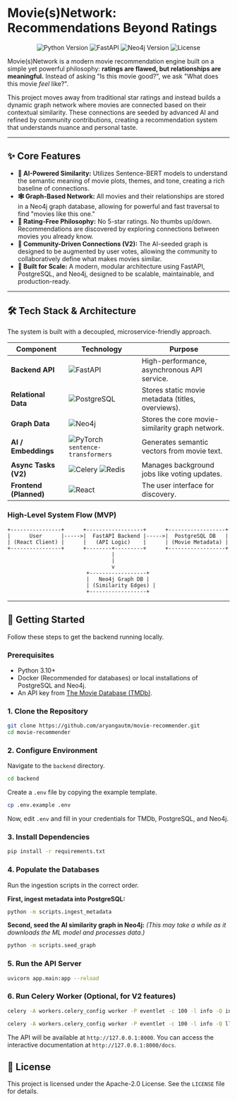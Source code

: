 # Movie(s)Network: Recommendations Beyond Ratings

<p align="center">
    <img src="https://img.shields.io/badge/Python-3.11+-blue.svg" alt="Python Version">
    <img src="https://img.shields.io/badge/Framework-FastAPI-green" alt="FastAPI">
    <img src="https://img.shields.io/badge/Graph-Neo4j-orange.svg" alt="Neo4j Version">
    <img src="https://img.shields.io/badge/license-Apache--2.0-lightgrey" alt="License">
</p>

Movie(s)Network is a modern movie recommendation engine built on a simple yet powerful philosophy: **ratings are flawed, but relationships are meaningful.** Instead of asking "Is this movie good?", we ask "What does this movie *feel* like?".

This project moves away from traditional star ratings and instead builds a dynamic graph network where movies are connected based on their contextual similarity. These connections are seeded by advanced AI and refined by community contributions, creating a recommendation system that understands nuance and personal taste.

---

## ✨ Core Features

*   **🧠 AI-Powered Similarity:** Utilizes Sentence-BERT models to understand the semantic meaning of movie plots, themes, and tone, creating a rich baseline of connections.
*   **🕸️ Graph-Based Network:** All movies and their relationships are stored in a Neo4j graph database, allowing for powerful and fast traversal to find "movies like this one."
*   **🚫 Rating-Free Philosophy:** No 5-star ratings. No thumbs up/down. Recommendations are discovered by exploring connections between movies you already know.
*   **🔗 Community-Driven Connections (V2):** The AI-seeded graph is designed to be augmented by user votes, allowing the community to collaboratively define what makes movies similar.
*   **🚀 Built for Scale:** A modern, modular architecture using FastAPI, PostgreSQL, and Neo4j, designed to be scalable, maintainable, and production-ready.

---

## 🛠️ Tech Stack & Architecture

The system is built with a decoupled, microservice-friendly approach.

| Component             | Technology                                                              | Purpose                                          |
| --------------------- | ----------------------------------------------------------------------- | ------------------------------------------------ |
| **Backend API**       | ![FastAPI](https://img.shields.io/badge/FastAPI-0?style=flat&logo=fastapi) | High-performance, asynchronous API service.      |
| **Relational Data**   | ![PostgreSQL](https://img.shields.io/badge/PostgreSQL-61DAFB?style=flat&logo=postgresql) | Stores static movie metadata (titles, overviews). |
| **Graph Data**        | ![Neo4j](https://img.shields.io/badge/Neo4j-white?style=flat&logo=neo4j) | Stores the core movie-similarity graph network.  |
| **AI / Embeddings**   | ![PyTorch](https://img.shields.io/badge/PyTorch-lightgrey?style=flat&logo=pytorch) `sentence-transformers` | Generates semantic vectors from movie text.      |
| **Async Tasks (V2)**  | ![Celery](https://img.shields.io/badge/Celery-37814A?style=flat&logo=celery) ![Redis](https://img.shields.io/badge/Redis-DC382D?style=flat&logo=redis) | Manages background jobs like voting updates.     |
| **Frontend (Planned)**| ![React](https://img.shields.io/badge/React-lightgrey?style=flat&logo=react) | The user interface for discovery.                |

### High-Level System Flow (MVP)

```
+----------------+      +------------------+      +------------------+
|      User      |----->|  FastAPI Backend |----->|  PostgreSQL DB   |
| (React Client) |      |   (API Logic)    |      | (Movie Metadata) |
+----------------+      +--------+---------+      +------------------+
                                 |
                                 |
                                 v
                         +------------------+
                         |   Neo4j Graph DB |
                         | (Similarity Edges) |
                         +------------------+
```

---

## 🚀 Getting Started

Follow these steps to get the backend running locally.

### Prerequisites

*   Python 3.10+
*   Docker (Recommended for databases) or local installations of PostgreSQL and Neo4j.
*   An API key from [The Movie Database (TMDb)](https://www.themoviedb.org/settings/api).

### 1. Clone the Repository

```bash
git clone https://github.com/aryangautm/movie-recommender.git
cd movie-recommender
```

### 2. Configure Environment

Navigate to the `backend` directory.

```bash
cd backend
```

Create a `.env` file by copying the example template.

```bash
cp .env.example .env
```

Now, edit `.env` and fill in your credentials for TMDb, PostgreSQL, and Neo4j.

### 3. Install Dependencies

```bash
pip install -r requirements.txt
```

### 4. Populate the Databases

Run the ingestion scripts in the correct order.

**First, ingest metadata into PostgreSQL:**

```bash
python -m scripts.ingest_metadata
```

**Second, seed the AI similarity graph in Neo4j:**
*(This may take a while as it downloads the ML model and processes data.)*

```bash
python -m scripts.seed_graph
```

### 5. Run the API Server

```bash
uvicorn app.main:app --reload
```

### 6. Run Celery Worker (Optional, for V2 features)
```bash
celery -A workers.celery_config worker -P eventlet -c 100 -l info -Q ingestion_queue -n ingestion_worker@%h
```
```bash
celery -A workers.celery_config worker -P eventlet -c 100 -l info -Q llm_queue -n llm_worker@%h
```

The API will be available at `http://127.0.0.1:8000`. You can access the interactive documentation at `http://127.0.0.1:8000/docs`.

## 📜 License

This project is licensed under the Apache-2.0 License. See the `LICENSE` file for details.